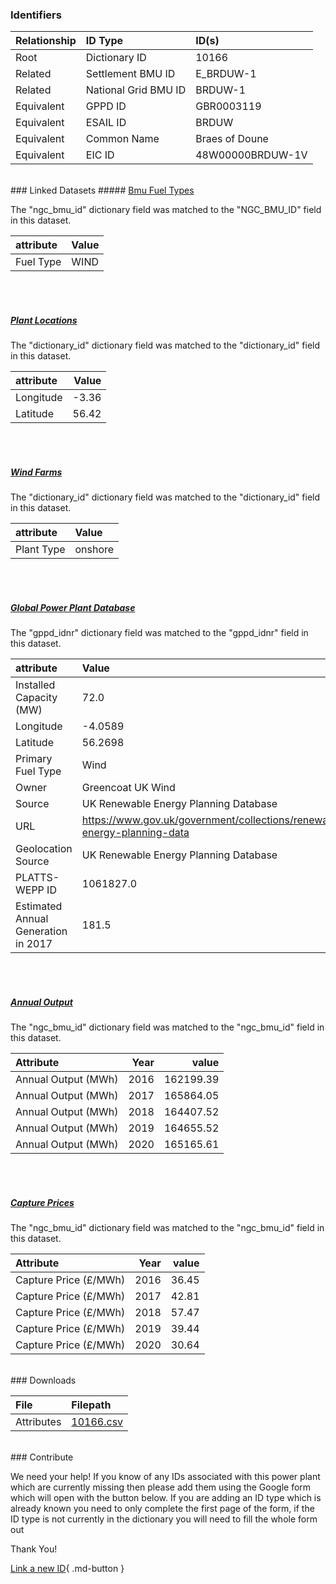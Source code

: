 ### Identifiers

| Relationship   | ID Type              | ID(s)            |
|:---------------|:---------------------|:-----------------|
| Root           | Dictionary ID        | 10166            |
| Related        | Settlement BMU ID    | E_BRDUW-1        |
| Related        | National Grid BMU ID | BRDUW-1          |
| Equivalent     | GPPD ID              | GBR0003119       |
| Equivalent     | ESAIL ID             | BRDUW            |
| Equivalent     | Common Name          | Braes of Doune   |
| Equivalent     | EIC ID               | 48W00000BRDUW-1V |

<br>
### Linked Datasets
##### <a href="https://osuked.github.io/Power-Station-Dictionary/datasets/bmu-fuel-types">Bmu Fuel Types</a>



The "ngc_bmu_id" dictionary field was matched to the "NGC_BMU_ID" field in this dataset.

| attribute   | Value   |
|:------------|:--------|
| Fuel Type   | WIND    |

<br><br>
##### <a href="https://osuked.github.io/Power-Station-Dictionary/datasets/plant-locations">Plant Locations</a>



The "dictionary_id" dictionary field was matched to the "dictionary_id" field in this dataset.

| attribute   |   Value |
|:------------|--------:|
| Longitude   |   -3.36 |
| Latitude    |   56.42 |

<br><br>
##### <a href="https://osuked.github.io/Power-Station-Dictionary/datasets/wind-farms">Wind Farms</a>



The "dictionary_id" dictionary field was matched to the "dictionary_id" field in this dataset.

| attribute   | Value   |
|:------------|:--------|
| Plant Type  | onshore |

<br><br>
##### <a href="https://osuked.github.io/Power-Station-Dictionary/datasets/global-power-plant-database">Global Power Plant Database</a>



The "gppd_idnr" dictionary field was matched to the "gppd_idnr" field in this dataset.

| attribute                           | Value                                                                    |
|:------------------------------------|:-------------------------------------------------------------------------|
| Installed Capacity (MW)             | 72.0                                                                     |
| Longitude                           | -4.0589                                                                  |
| Latitude                            | 56.2698                                                                  |
| Primary Fuel Type                   | Wind                                                                     |
| Owner                               | Greencoat UK Wind                                                        |
| Source                              | UK Renewable Energy Planning Database                                    |
| URL                                 | https://www.gov.uk/government/collections/renewable-energy-planning-data |
| Geolocation Source                  | UK Renewable Energy Planning Database                                    |
| PLATTS-WEPP ID                      | 1061827.0                                                                |
| Estimated Annual Generation in 2017 | 181.5                                                                    |

<br><br>
##### <a href="https://osuked.github.io/Power-Station-Dictionary/datasets/annual-output">Annual Output</a>



The "ngc_bmu_id" dictionary field was matched to the "ngc_bmu_id" field in this dataset.

| Attribute           |   Year |     value |
|:--------------------|-------:|----------:|
| Annual Output (MWh) |   2016 | 162199.39 |
| Annual Output (MWh) |   2017 | 165864.05 |
| Annual Output (MWh) |   2018 | 164407.52 |
| Annual Output (MWh) |   2019 | 164655.52 |
| Annual Output (MWh) |   2020 | 165165.61 |

<br><br>
##### <a href="https://osuked.github.io/Power-Station-Dictionary/datasets/capture-prices">Capture Prices</a>



The "ngc_bmu_id" dictionary field was matched to the "ngc_bmu_id" field in this dataset.

| Attribute             |   Year |   value |
|:----------------------|-------:|--------:|
| Capture Price (£/MWh) |   2016 |   36.45 |
| Capture Price (£/MWh) |   2017 |   42.81 |
| Capture Price (£/MWh) |   2018 |   57.47 |
| Capture Price (£/MWh) |   2019 |   39.44 |
| Capture Price (£/MWh) |   2020 |   30.64 |


<br>
### Downloads


| File       | Filepath                                                                              |
|:-----------|:--------------------------------------------------------------------------------------|
| Attributes | [10166.csv](https://osuked.github.io/Power-Station-Dictionary/object_attrs/10166.csv) |


<br>
### Contribute

We need your help! If you know of any IDs associated with this power plant which are currently missing then please add them using the Google form which will open with the button below. If you are adding an ID type which is already known you need to only complete the first page of the form, if the ID type is not currently in the dictionary you will need to fill the whole form out

Thank You!

[Link a new ID](https://docs.google.com/forms/d/e/1FAIpQLSc5jRsQ7NgiLLXbwo9PUdwTQyuqbRwThltG56-o6NVSe7E_nw/viewform?usp=pp_url&entry.251912331=10166){ .md-button }